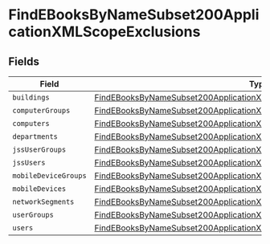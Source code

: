 # FindEBooksByNameSubset200ApplicationXMLScopeExclusions


## Fields

| Field                                                                                                                                                                             | Type                                                                                                                                                                              | Required                                                                                                                                                                          | Description                                                                                                                                                                       |
| --------------------------------------------------------------------------------------------------------------------------------------------------------------------------------- | --------------------------------------------------------------------------------------------------------------------------------------------------------------------------------- | --------------------------------------------------------------------------------------------------------------------------------------------------------------------------------- | --------------------------------------------------------------------------------------------------------------------------------------------------------------------------------- |
| `buildings`                                                                                                                                                                       | [FindEBooksByNameSubset200ApplicationXMLScopeExclusionsBuildings](../../models/operations/findebooksbynamesubset200applicationxmlscopeexclusionsbuildings.md)[]                   | :heavy_minus_sign:                                                                                                                                                                | N/A                                                                                                                                                                               |
| `computerGroups`                                                                                                                                                                  | [FindEBooksByNameSubset200ApplicationXMLScopeExclusionsComputerGroups](../../models/operations/findebooksbynamesubset200applicationxmlscopeexclusionscomputergroups.md)[]         | :heavy_minus_sign:                                                                                                                                                                | N/A                                                                                                                                                                               |
| `computers`                                                                                                                                                                       | [FindEBooksByNameSubset200ApplicationXMLScopeExclusionsComputers](../../models/operations/findebooksbynamesubset200applicationxmlscopeexclusionscomputers.md)[]                   | :heavy_minus_sign:                                                                                                                                                                | N/A                                                                                                                                                                               |
| `departments`                                                                                                                                                                     | [FindEBooksByNameSubset200ApplicationXMLScopeExclusionsDepartments](../../models/operations/findebooksbynamesubset200applicationxmlscopeexclusionsdepartments.md)[]               | :heavy_minus_sign:                                                                                                                                                                | N/A                                                                                                                                                                               |
| `jssUserGroups`                                                                                                                                                                   | [FindEBooksByNameSubset200ApplicationXMLScopeExclusionsJssUserGroups](../../models/operations/findebooksbynamesubset200applicationxmlscopeexclusionsjssusergroups.md)[]           | :heavy_minus_sign:                                                                                                                                                                | N/A                                                                                                                                                                               |
| `jssUsers`                                                                                                                                                                        | [FindEBooksByNameSubset200ApplicationXMLScopeExclusionsJssUsers](../../models/operations/findebooksbynamesubset200applicationxmlscopeexclusionsjssusers.md)[]                     | :heavy_minus_sign:                                                                                                                                                                | N/A                                                                                                                                                                               |
| `mobileDeviceGroups`                                                                                                                                                              | [FindEBooksByNameSubset200ApplicationXMLScopeExclusionsMobileDeviceGroups](../../models/operations/findebooksbynamesubset200applicationxmlscopeexclusionsmobiledevicegroups.md)[] | :heavy_minus_sign:                                                                                                                                                                | N/A                                                                                                                                                                               |
| `mobileDevices`                                                                                                                                                                   | [FindEBooksByNameSubset200ApplicationXMLScopeExclusionsMobileDevices](../../models/operations/findebooksbynamesubset200applicationxmlscopeexclusionsmobiledevices.md)[]           | :heavy_minus_sign:                                                                                                                                                                | N/A                                                                                                                                                                               |
| `networkSegments`                                                                                                                                                                 | [FindEBooksByNameSubset200ApplicationXMLScopeExclusionsNetworkSegments](../../models/operations/findebooksbynamesubset200applicationxmlscopeexclusionsnetworksegments.md)[]       | :heavy_minus_sign:                                                                                                                                                                | N/A                                                                                                                                                                               |
| `userGroups`                                                                                                                                                                      | [FindEBooksByNameSubset200ApplicationXMLScopeExclusionsUserGroups](../../models/operations/findebooksbynamesubset200applicationxmlscopeexclusionsusergroups.md)[]                 | :heavy_minus_sign:                                                                                                                                                                | N/A                                                                                                                                                                               |
| `users`                                                                                                                                                                           | [FindEBooksByNameSubset200ApplicationXMLScopeExclusionsUsers](../../models/operations/findebooksbynamesubset200applicationxmlscopeexclusionsusers.md)[]                           | :heavy_minus_sign:                                                                                                                                                                | N/A                                                                                                                                                                               |